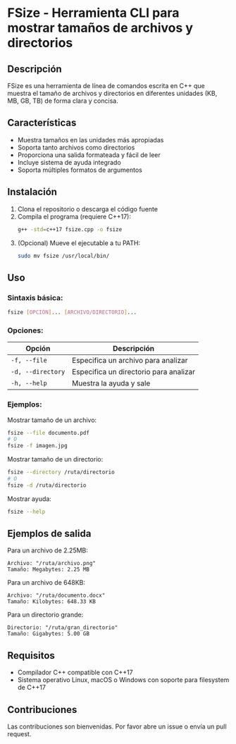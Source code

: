 # FSize - Herramienta CLI para mostrar tamaños de archivos y directorios

## Descripción

FSize es una herramienta de línea de comandos escrita en C++ que muestra el tamaño de archivos y directorios en diferentes unidades (KB, MB, GB, TB) de forma clara y concisa.

## Características

- Muestra tamaños en las unidades más apropiadas
- Soporta tanto archivos como directorios
- Proporciona una salida formateada y fácil de leer
- Incluye sistema de ayuda integrado
- Soporta múltiples formatos de argumentos

## Instalación

1. Clona el repositorio o descarga el código fuente
2. Compila el programa (requiere C++17):
   ```bash
   g++ -std=c++17 fsize.cpp -o fsize
   ```
3. (Opcional) Mueve el ejecutable a tu PATH:
   ```bash
   sudo mv fsize /usr/local/bin/
   ```

## Uso

### Sintaxis básica:
```bash
fsize [OPCIÓN]... [ARCHIVO/DIRECTORIO]...
```

### Opciones:
| Opción          | Descripción                               |
|-----------------|-------------------------------------------|
| `-f, --file`    | Especifica un archivo para analizar      |
| `-d, --directory` | Especifica un directorio para analizar |
| `-h, --help`    | Muestra la ayuda y sale                   |

### Ejemplos:

Mostrar tamaño de un archivo:
```bash
fsize --file documento.pdf
# O
fsize -f imagen.jpg
```

Mostrar tamaño de un directorio:
```bash
fsize --directory /ruta/directorio
# O
fsize -d /ruta/directorio
```

Mostrar ayuda:
```bash
fsize --help
```

## Ejemplos de salida

Para un archivo de 2.25MB:
```
Archivo: "/ruta/archivo.png"
Tamaño: Megabytes: 2.25 MB
```

Para un archivo de 648KB:
```
Archivo: "/ruta/documento.docx"
Tamaño: Kilobytes: 648.33 KB
```

Para un directorio grande:
```
Directorio: "/ruta/gran_directorio"
Tamaño: Gigabytes: 5.00 GB
```

## Requisitos

- Compilador C++ compatible con C++17
- Sistema operativo Linux, macOS o Windows con soporte para filesystem de C++17

## Contribuciones

Las contribuciones son bienvenidas. Por favor abre un issue o envía un pull request.


